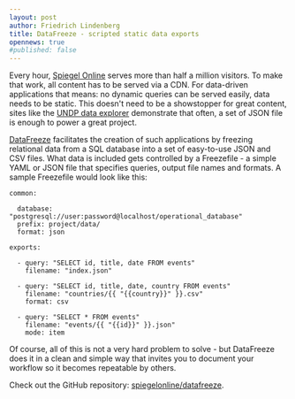 ```yaml
---
layout: post
author: Friedrich Lindenberg
title: DataFreeze - scripted static data exports
opennews: true
#published: false
---
```


Every hour, [Spiegel Online](http://spiegel.de) serves more than half a million visitors. To
make that work, all content has to be served via a CDN. For data-driven 
applications that means: no dynamic queries can be served easily, data 
needs to be static. This doesn't need to be a showstopper for great
content, sites like the [UNDP data explorer](http://open.undp.org/)
demonstrate that often, a set of JSON file is enough to power a great
project. 

[DataFreeze](https://github.com/spiegelonline/datafreeze) facilitates
the creation of such applications by freezing relational data from a 
SQL database into a set of easy-to-use JSON and CSV files. What data is
included gets controlled by a Freezefile - a simple YAML or JSON file
that specifies queries, output file names and formats. A sample
Freezefile would look like this:
  
    common:

      database: "postgresql://user:password@localhost/operational_database"
      prefix: project/data/
      format: json

    exports:

      - query: "SELECT id, title, date FROM events"
        filename: "index.json"

      - query: "SELECT id, title, date, country FROM events"
        filename: "countries/{{ "{{country}}" }}.csv"
        format: csv

      - query: "SELECT * FROM events"
        filename: "events/{{ "{{id}}" }}.json"
        mode: item

Of course, all of this is not a very hard problem to solve - but
DataFreeze does it in a clean and simple way that invites you to
document your workflow so it becomes repeatable by others.

Check out the GitHub repository: [spiegelonline/datafreeze](https://github.com/spiegelonline/datafreeze).

